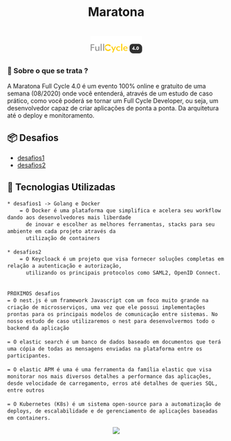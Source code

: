 <h1 align="center">Maratona</h1>

<h1 align="center">
    <img width="120" height="40" src="https://github.com/trainningjava/Maratona-Full-Cycle-4.0/blob/master/public/assets/images/grupo_4378.png">
</h1>

### 🤔 Sobre o que se trata ? 
A Maratona Full Cycle 4.0 é um evento 100% online e gratuito de uma semana (08/2020) onde você entenderá, através de um estudo 
de caso prático, como você poderá se tornar um Full Cycle Developer, ou seja, um desenvolvedor capaz de criar aplicações de 
ponta a ponta. Da arquitetura até o deploy e monitoramento.

## :package: Desafios

- [desafios1](https://github.com/trainningjava/Maratona-Full-Cycle-4.0/tree/master/desafio1)
- [desafios2](https://github.com/trainningjava/Maratona-Full-Cycle-4.0/tree/master/desafio2)

## :rocket: Tecnologias Utilizadas 

```frond-end
* desafios1 -> Golang e Docker
    = O Docker é uma plataforma que simplifica e acelera seu workflow dando aos desenvolvedores mais liberdade 
      de inovar e escolher as melhores ferramentas, stacks para seu ambiente em cada projeto através da 
      utilização de containers
      
* desafios2
    = O Keycloack é um projeto que visa fornecer soluções completas em relação a autenticação e autorização, 
      utilizando os principais protocolos como SAML2, OpenID Connect.
    

PROXIMOS desafios
= O nest.js é um framework Javascript com um foco muito grande na criação de microsserviços, uma vez que ele possui implementações prontas para os principais modelos de comunicação entre sistemas. No nosso estudo de caso utilizaremos o nest para desenvolvermos todo o backend da aplicação

= O elastic search é um banco de dados baseado em documentos que terá uma cópia de todas as mensagens enviadas na plataforma entre os participantes.

= O elastic APM é uma é uma ferramenta da família elastic que visa monitorar nos mais diversos detalhes a performance das aplicações, desde velocidade de carregamento, erros até detalhes de queries SQL, entre outros

= O Kubernetes (K8s) é um sistema open-source para a automatização de deploys, de escalabilidade e de gerenciamento de aplicações baseadas em containers.

```
<p align="center">
<img width="600" src="./public/assets/images/Maratona.gif">
</p>
